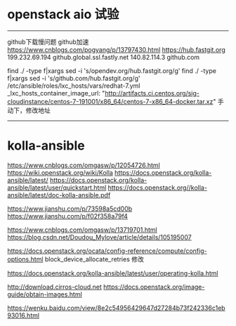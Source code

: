 # openstack aio 试验

---

github下载慢问题
github加速 https://www.cnblogs.com/pogyang/p/13797430.html
https://hub.fastgit.org
199.232.69.194 github.global.ssl.fastly.net
140.82.114.3 github.com

find ./ -type f|xargs sed -i 's/opendev.org/hub.fastgit.org/g'
find ./ -type f|xargs sed -i 's/github.com/hub.fastgit.org/g'
/etc/ansible/roles/lxc_hosts/vars/redhat-7.yml
  _lxc_hosts_container_image_url: "http://artifacts.ci.centos.org/sig-cloudinstance/centos-7-191001/x86_64/centos-7-x86_64-docker.tar.xz"  手动下，修改地址
  
  
---------------------

# kolla-ansible

https://www.cnblogs.com/omgasw/p/12054726.html
https://wiki.openstack.org/wiki/Kolla
https://docs.openstack.org/kolla-ansible/latest/
https://docs.openstack.org/kolla-ansible/latest/user/quickstart.html
https://docs.openstack.org//kolla-ansible/latest/doc-kolla-ansible.pdf

https://www.jianshu.com/p/73598a5cd00b
https://www.jianshu.com/p/f02f358a79f4

https://www.cnblogs.com/omgasw/p/13719701.html
https://blog.csdn.net/Doudou_Mylove/article/details/105195007


https://docs.openstack.org/ocata/config-reference/compute/config-options.html
 block_device_allocate_retries 修改 

https://docs.openstack.org/kolla-ansible/latest/user/operating-kolla.html

http://download.cirros-cloud.net
https://docs.openstack.org/image-guide/obtain-images.html

https://wenku.baidu.com/view/8e2c54956429647d27284b73f242336c1eb93016.html
